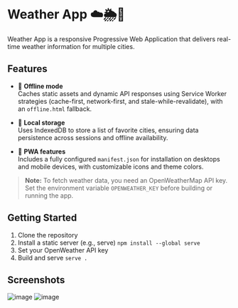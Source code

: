 # Weather App ☁️🌦️🚀

Weather App is a responsive Progressive Web Application that delivers real-time weather information for multiple cities.
## Features

- 📡 **Offline mode**  
  Caches static assets and dynamic API responses using Service Worker strategies (cache-first, network-first, and stale-while-revalidate), with an `offline.html` fallback.

- 💾 **Local storage**  
  Uses IndexedDB to store a list of favorite cities, ensuring data persistence across sessions and offline availability.

- 📱 **PWA features**  
  Includes a fully configured `manifest.json` for installation on desktops and mobile devices, with customizable icons and theme colors.

> **Note:** To fetch weather data, you need an OpenWeatherMap API key.  
> Set the environment variable `OPENWEATHER_KEY` before building or running the app.

## Getting Started
1. Clone the repository
2. Install a static server (e.g., serve) ```npm install --global serve```
3. Set your OpenWeather API key
4. Build and serve ```serve . ```

## Screenshots

![image](https://github.com/user-attachments/assets/9997e0ff-5d06-4c09-9c45-93b504096e7c)
![image](https://github.com/user-attachments/assets/b2fd4937-bcc7-4099-bd72-08eba1d42825)

